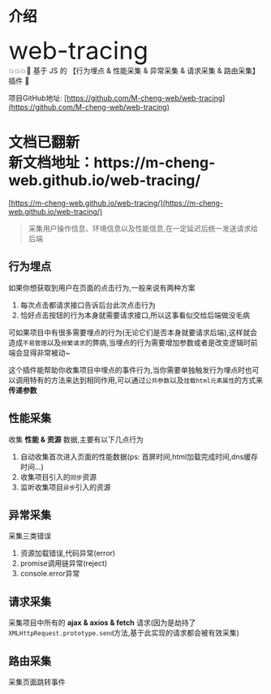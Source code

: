 # 介绍
<font size=7>web-tracing</font><br>
:boom::boom::boom::goat: 基于 JS 的 【行为埋点 & 性能采集 & 异常采集 & 请求采集 & 路由采集】 插件 :dash:

项目GitHub地址: [https://github.com/M-cheng-web/web-tracing](https://github.com/M-cheng-web/web-tracing)

<h1>
文档已翻新
<br/>
新文档地址：https://m-cheng-web.github.io/web-tracing/
</h1>

[https://m-cheng-web.github.io/web-tracing/](https://m-cheng-web.github.io/web-tracing/)

> 采集用户操作信息、环境信息以及性能信息,在一定延迟后统一发送请求给后端

## 行为埋点
如果你想获取到用户在页面的点击行为,一般来说有两种方案
1. 每次点击都请求接口告诉后台此次点击行为
2. 恰好点击按钮的行为本身就需要请求接口,所以这事看似交给后端做没毛病

可如果项目中有很多需要埋点的行为(无论它们是否本身就要请求后端),这样就会造成`不易管理`以及`频繁请求`的弊病,当埋点的行为需要增加参数或者是改变逻辑时前端会显得非常被动~

这个插件能帮助你收集项目中埋点的事件行为,当你需要单独触发行为埋点时也可以调用特有的方法来达到相同作用,可以通过`公共参数`以及`挂载html元素属性`的方式来**传递参数**

## 性能采集
收集 **性能 & 资源** 数据,主要有以下几点行为
1. 自动收集首次进入页面的性能数据(ps: 首屏时间,html加载完成时间,dns缓存时间...)
2. 收集项目引入的`同步`资源
3. 监听收集项目`异步`引入的资源

## 异常采集
采集三类错误
1. 资源加载错误,代码异常(error)
2. promise调用链异常(reject)
3. console.error异常

## 请求采集
采集项目中所有的 **ajax & axios & fetch** 请求(因为是劫持了`XMLHttpRequest.prototype.send`方法,基于此实现的请求都会被有效采集)

## 路由采集
采集页面跳转事件